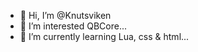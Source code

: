 - 👋 Hi, I’m @Knutsviken
- 👀 I’m interested QBCore...
- 🌱 I’m currently learning Lua, css & html...

<!---
Knutsviken/Knutsviken is a ✨ special ✨ repository because its `README.md` (this file) appears on your GitHub profile.
You can click the Preview link to take a look at your changes.
--->

